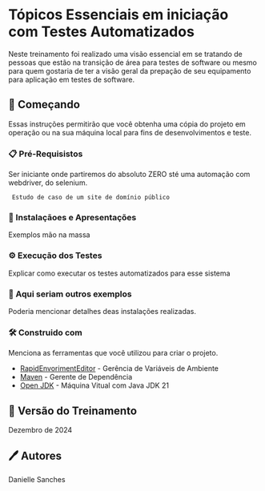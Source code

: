 # Tópicos Essenciais em iniciação com Testes Automatizados

Neste treinamento foi realizado  uma  visão essencial em se tratando de pessoas que  estão na transição de área para testes de software ou mesmo para quem gostaria de  ter a  visão geral da prepação de seu equipamento para aplicação em  testes de software.

## 🚀 Começando

Essas instruções permitirão que  você obtenha uma  cópia do projeto em  operação ou na sua máquina local para fins de desenvolvimentos e teste.

### 📋 Pré-Requisistos

Ser iniciante onde partiremos do absoluto ZERO sté uma automação com webdriver, do selenium.

  ```
   Estudo de caso de um site de domínio público
  ```

### 🔧 Instalaçãoes e Apresentações

Exemplos mão na massa

### ⚙️ Execução dos Testes

Explicar como executar os testes automatizados para esse sistema

### 🔩 Aqui seriam outros exemplos
Poderia mencionar detalhes deas instalações realizadas.

### 🛠️ Construido com 

Menciona as ferramentas que você utilizou para criar o projeto.

* [RapidEnvorimentEditor](https://www.rapidee.com/en/download) - Gerência de Variáveis de Ambiente
* [Maven](https://maven.apache.org) - Gerente de Dependência
* [Open JDK](https://www.azul.com/downloads/?package=jdk#zulu) - Máquina Vitual com Java JDK 21

##  📌 Versão do Treinamento

Dezembro de  2024

## 🖊️ Autores

Danielle Sanches